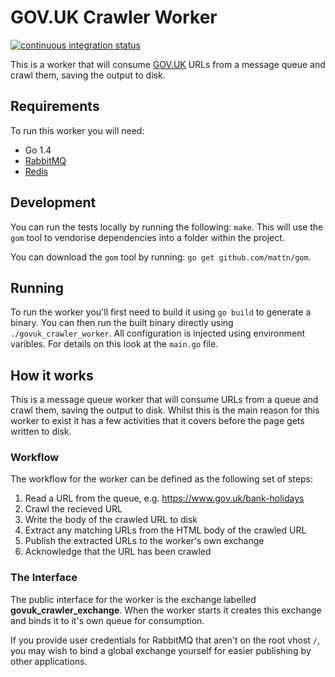 # GOV.UK Crawler Worker

[![continuous integration status](https://travis-ci.org/alphagov/govuk_crawler_worker.svg?branch=master)](http://travis-ci.org/alphagov/govuk_crawler_worker)

This is a worker that will consume [GOV.UK](https://www.gov.uk/) URLs
from a message queue and crawl them, saving the output to disk.

## Requirements

To run this worker you will need:

 - Go 1.4
 - [RabbitMQ](https://www.rabbitmq.com/)
 - [Redis](http://redis.io/)

## Development

You can run the tests locally by running the following: `make`. This
will use the `gom` tool to vendorise dependencies into a folder within
the project.

You can download the `gom` tool by running:
`go get github.com/mattn/gom`.

## Running

To run the worker you'll first need to build it using `go build` to
generate a binary. You can then run the built binary directly using
`./govuk_crawler_worker`. All configuration is injected using
environment varibles. For details on this look at the `main.go` file.

## How it works

This is a message queue worker that will consume URLs from a queue and
crawl them, saving the output to disk. Whilst this is the main reason
for this worker to exist it has a few activities that it covers before
the page gets written to disk.

### Workflow

The workflow for the worker can be defined as the following set of
steps:

1. Read a URL from the queue, e.g. https://www.gov.uk/bank-holidays
2. Crawl the recieved URL
3. Write the body of the crawled URL to disk
4. Extract any matching URLs from the HTML body of the crawled URL
5. Publish the extracted URLs to the worker's own exchange
6. Acknowledge that the URL has been crawled

### The Interface

The public interface for the worker is the exchange labelled
**govuk_crawler_exchange**. When the worker starts it creates this
exchange and binds it to it's own queue for consumption.

If you provide user credentials for RabbitMQ that aren't on the root
vhost `/`, you may wish to bind a global exchange yourself for easier
publishing by other applications.
